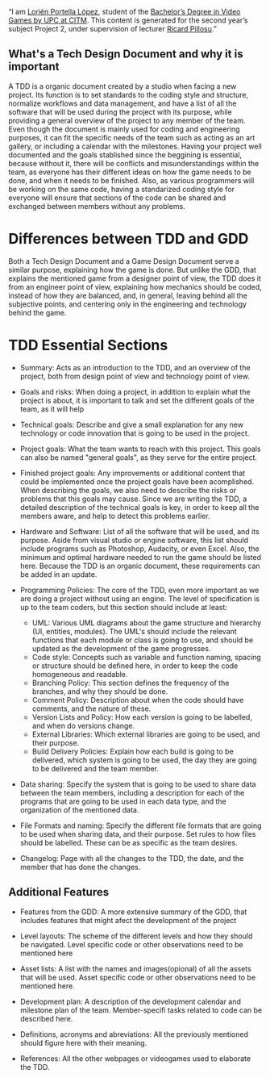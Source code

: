 “I am [Lorién Portella López](https://www.linkedin.com/in/lori%C3%A9n-portella-2144b2159/), student of the
[Bachelor’s Degree in Video Games by UPC at CITM](https://www.citm.upc.edu/ing/estudis/graus-videojocs/). This content is generated for the second year’s
subject Project 2, under supervision of lecturer
[Ricard Pillosu](https://es.linkedin.com/in/ricardpillosu).”

## What's a Tech Design Document and why it is important

A TDD is a organic document created by a studio when facing a new project. Its function is to set standards to the coding style and structure, normalize workflows and data management, and have a list of all the software that will be used during the project with its purpose, while providing a general overview of the project to any member of the team. Even though the document is mainly used for coding and engineering purposes, it can fit the specific needs of the team such as acting as an art gallery, or including a calendar with the milestones.
Having your project well documented and the goals stablished since the beggining is essential, because without it, there will be conflicts and misunderstandings within the team, as everyone has their different ideas on how the game needs to be done, and when it needs to be finished. Also, as various programmers will be working on the same code, having a standarized coding style for everyone will ensure that sections of the code can be shared and exchanged between members without any problems.

# Differences between TDD and GDD

Both a Tech Design Document and a Game Design Document serve a similar purpose, explaining how the game is done. But unlike the GDD, that explains the mentioned game from a designer point of view, the TDD does it from an engineer point of view, explaining how mechanics should be coded, instead of how they are balanced, and, in general, leaving behind all the subjective points, and centering only in the engineering and technology behind the game.

# TDD Essential Sections
- Summary: Acts as an introduction to the TDD, and an overview of the project, both from design point of view and technology point of view.

- Goals and risks: 
When doing a project, in addition to explain what the project is about, it is important to talk and set the different goals of the team, as it will help
- Technical goals: Describe and give a small explanation for any new technology or code innovation that is going to be used in the project.
- Project goals: What the team wants to reach with this project. This goals can also be named "general goals", as they serve for the entire project.
- Finished project goals: Any improvements or additional content that could be implemented once the project goals have been acomplished.
When describing the goals, we also need to describe the risks or problems that this goals may cause. Since we are writing the TDD, a detailed description of the technical goals is key, in order to keep all the members aware, and help to detect this problems earlier.

- Hardware and Software: List of all the software that will be used, and its purpose. Aside from visual studio or engine software, this list should include programs such as Photoshop, Audacity, or even Excel. Also, the minimum and optimal hardware needed to run the game should be listed here. Because the TDD is an organic document, these requirements can be added in an update.

- Programming Policies: The core of the TDD, even more important as we are doing a project without using an engine. The level of specification is up to the team coders, but this section should include at least: 
  - UML: Various UML diagrams about the game structure and hierarchy (UI, entities, modules). The UML's should include the relevant functions that each module or class is going to use, and should be updated as the development of the game progresses.
  - Code style: Concepts such as variable and function naming, spacing or structure should be defined here, in order to keep the code homogeneous and readable.
  - Branching Policy: This section defines the frequency of the branches, and why they should be done.
  - Comment Policy: Description about when the code should have comments, and the nature of these.
  - Version Lists and Policy: How each version is going to be labelled, and when do versions change.
  - External Libraries: Which external libraries are going to be used, and their purpose.
  - Build Delivery Policies: Explain how each build is going to be delivered, which system is going to be used, the day they are going to be delivered and the team member.

- Data sharing: Specify the system that is going to be used to share data between the team members, including a description for each of the programs that are going to be used in each data type, and the organization of the mentioned data.

- File Formats and naming: Specify the different file formats that are going to be used when sharing data, and their purpose. Set rules to how files should be labelled. These can be as specific as the team desires. 

- Changelog: Page with all the changes to the TDD, the date, and the member that has done the changes.

## Additional Features
- Features from the GDD: A more extensive summary of the GDD, that includes features that might afect the development of the project

- Level layouts: The scheme of the different levels and how they should be navigated. Level specific code or other observations need to be mentioned here

- Asset lists: A list with the names and images(opional) of all the assets that will be used. Asset specific code or other observations need to be mentioned here.

- Development plan: A description of the development calendar and milestone plan of the team. Member-specifi tasks related to code can be described here.

- Definitions, acronyms and abreviations: All the previously mentioned should figure here with their meaning.

- References: All the other webpages or videogames used to elaborate the TDD.



